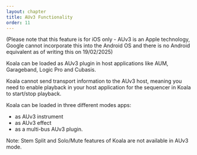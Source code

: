 ```yaml
---
layout: chapter
title: AUv3 Functionality
order: 11
---
```


(Please note that this feature is for iOS only - AUv3 is an Apple technology, Google cannot incorporate this into the Android OS and there is no Android equivalent as of writing this on 19/02/2025)

Koala can be loaded as AUv3 plugin in host applications like AUM, Garageband, Logic Pro and Cubasis.

Koala cannot send transport information to the AUv3 host, meaning you need to enable playback in your host application for the sequencer in Koala to start/stop playback.

Koala can be loaded in three different modes apps:

- as AUv3 instrument
- as AUv3 effect
- as a multi-bus AUv3 plugin.

Note: Stem Split and Solo/Mute features of Koala are not available in AUv3 mode.
